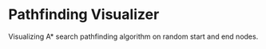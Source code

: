 # Pathfinding Visualizer

Visualizing A* search pathfinding algorithm on random start and end nodes.
